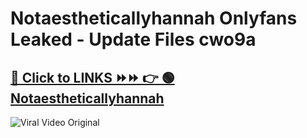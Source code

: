 
 # Notaestheticallyhannah Onlyfans Leaked - Update Files cwo9a

## <h2><a href="https://clipsfans.com/Notaestheticallyhannah&ref=git">🔗 Click to LINKS ⏩⏩ 👉 🟢 Notaestheticallyhannah </a></h2>

<a href="https://clipsfans.com/Notaestheticallyhannah&ref=git" rel="nofollow" data-target="animated-image.originalLink"><img src="https://i.ibb.co.com/xMMVF88/686577567.gif" alt="Viral Video Original" style="max-width: 100%; display: inline-block;" data-target="animated-image.originalImage"></a>

